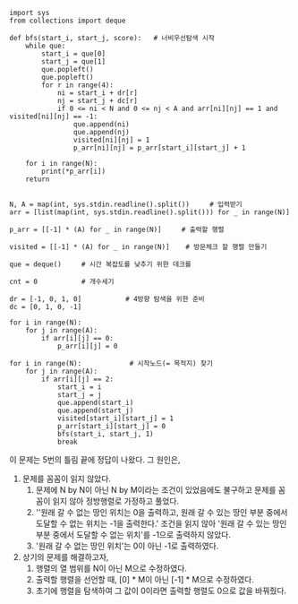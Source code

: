 ```
import sys
from collections import deque

def bfs(start_i, start_j, score):   # 너비우선탐색 시작
    while que:
        start_i = que[0]
        start_j = que[1]
        que.popleft()
        que.popleft()
        for r in range(4):
            ni = start_i + dr[r]
            nj = start_j + dc[r]
            if 0 <= ni < N and 0 <= nj < A and arr[ni][nj] == 1 and visited[ni][nj] == -1:
                que.append(ni)
                que.append(nj)
                visited[ni][nj] = 1
                p_arr[ni][nj] = p_arr[start_i][start_j] + 1

    for i in range(N):
        print(*p_arr[i])
    return


N, A = map(int, sys.stdin.readline().split())     # 입력받기
arr = [list(map(int, sys.stdin.readline().split())) for _ in range(N)]

p_arr = [[-1] * (A) for _ in range(N)]     # 출력할 행렬

visited = [[-1] * (A) for _ in range(N)]    # 방문체크 할 행렬 만들기

que = deque()     # 시간 복잡도를 낮추기 위한 데크를

cnt = 0           # 개수세기

dr = [-1, 0, 1, 0]           # 4방향 탐색을 위한 준비
dc = [0, 1, 0, -1]

for i in range(N):
    for j in range(A):
        if arr[i][j] == 0:
            p_arr[i][j] = 0

for i in range(N):            # 시작노드(= 목적지) 찾기
    for j in range(A):
        if arr[i][j] == 2:
            start_i = i
            start_j = j
            que.append(start_i)
            que.append(start_j)
            visited[start_i][start_j] = 1
            p_arr[start_i][start_j] = 0
            bfs(start_i, start_j, 1)
            break
```

이 문제는 5번의 틀림 끝에 정답이 나왔다. 그 원인은,

1. 문제를 꼼꼼이 읽지 않았다.
   1. 문제에 N by N이 아닌 N by M이라는 조건이 있었음에도 불구하고 문제를 꼼꼼이 읽지 않아 정방행렬로 가정하고 풀었다.
   2. ''원래 갈 수 없는 땅인 위치는 0을 출력하고, 원래 갈 수 있는 땅인 부분 중에서 도달할 수 없는 위치는 -1을 출력한다.' 조건을 읽지 않아 '원래 갈 수 있는 땅인 부분 중에서 도달할 수 없는 위치'를 -1으로 출력하지 않았다.
   3.  '원래 갈 수 없는 땅인 위치'는 0이 아닌 -1로 출력하였다.
2. 상기의 문제를 해결하고자,
   1. 행렬의 열 범위를 N이 아닌 M으로 수정하였다.
   2. 출력할 행렬을 선언할 때, [0] * M이 아닌 [-1] * M으로 수정하였다.
   3. 초기에 행렬을 탐색하여 그 값이 0이라면 출력할 행렬도 0으로 값을 바꿔줬다.

